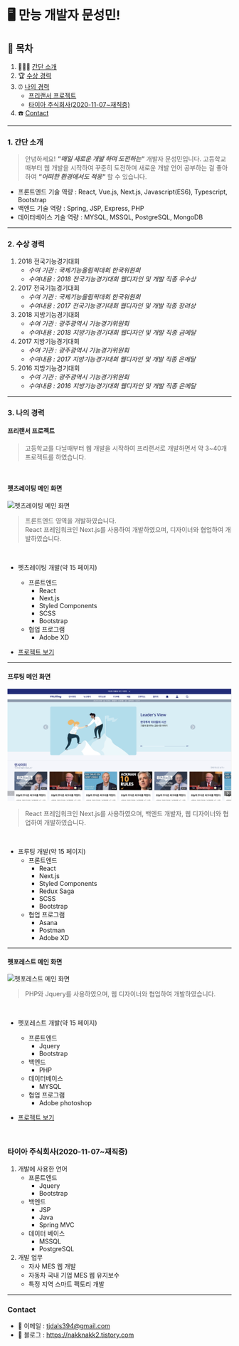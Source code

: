 # **🖥️ 만능 개발자 문성민!**


## 📜 목차
1. 👨🏻‍💻 [간단 소개](#1-간단-소개)
2. 🏆 [수상 경력](#2-수상-경력)
3. ⏰ [나의 경력](#3-나의-경력)
    - [프리랜서 프로젝트](#프리랜서-프로젝트)
    - [타이아 주식회사(2020-11-07~재직중)](#타이아-주식회사2020-11-07재직중)
4. ☎️ [Contact](#contact)

---

### 1. 간단 소개

> 안녕하세요! ***"매일 새로운 개발 하며 도전하는"*** 개발자 문성민입니다.
> 고등학교 때부터 웹 개발을 시작하여 꾸준히 도전하며 새로운 개발 언어 공부하는 걸 좋아하여 ***"어떠한 환경에서도 적응"*** 할 수 있습니다.   

- 프론트엔드 기술 역량 : React, Vue.js, Next.js, Javascript(ES6), Typescript, Bootstrap
- 백엔드 기술 역량 : Spring, JSP, Express, PHP
- 데이터베이스 기술 역량 : MYSQL, MSSQL, PostgreSQL, MongoDB

---

### 2. 수상 경력

1. 2018 전국기능경기대회
    - *수여 기관 : 국제기능올림픽대회 한국위원회*
    - *수여내용 : 2018 전국기능경기대회 웹디자인 및 개발 직종 우수상*
2. 2017 전국기능경기대회
    - *수여 기관 : 국제기능올림픽대회 한국위원회*
    - *수여내용 : 2017 전국기능경기대회 웹디자인 및 개발 직종 장려상*
3. 2018 지방기능경기대회
    - *수여 기관 : 광주광역시 기능경기위원회*
    - *수여내용 : 2018 지방기능경기대회 웹디자인 및 개발 직종 금메달*
4. 2017 지방기능경기대회
    - *수여 기관 : 광주광역시 기능경기위원회*
    - *수여내용 : 2017 지방기능경기대회 웹디자인 및 개발 직종 은메달*
5. 2016 지방기능경기대회
    - *수여 기관 : 광주광역시 기능경기위원회*
    - *수여내용 : 2016 지방기능경기대회 웹디자인 및 개발 직종 은메달*

---

### 3. 나의 경력

#### 프리랜서 프로젝트

> 고등학교를 다닐때부터 웹 개발을 시작하여 프리랜서로 개발하면서 약 3~40개 프로젝트를 하였습니다. 

<br />

#### 펫츠레이팅 메인 화면

<img  src="images/gif/petsratings/petsratings_gif.gif" alt="펫츠레이팅 메인 화면" />

> 프론트엔드 영역을 개발하였습니다.  
> React 프레임워크인 Next.js를 사용하여 개발하였으며, 디자이너와 협업하여 개발하였습니다.

<br />

- 펫츠레이팅 개발(약 15 페이지)
    - 프론트엔드
      - React
      - Next.js
      - Styled Components
      - SCSS
      - Bootstrap 
    - 협업 프로그램
      - Adobe XD

- [프로젝트 보기](/portfolio/petsratings/README.md)

---

#### 프루팅 메인 화면

<img  src="images/fruiting/fruiting_main.png" alt="프루팅 메인 화면" />

> React 프레임워크인 Next.js를 사용하였으며, 백엔드 개발자, 웹 디자이너와 협업하여 개발하였습니다.

<br />

- 프루팅 개발(약 15 페이지)
    - 프론트엔드
      - React
      - Next.js
      - Styled Components
      - Redux Saga
      - SCSS
      - Bootstrap 
    - 협업 프로그램
      - Asana
      - Postman
      - Adobe XD

---

#### 펫포레스트 메인 화면

<img  src="images/petforest/petforest_main.png" alt="펫포레스트 메인 화면" />

> PHP와 Jquery를 사용하였으며, 웹 디자이너와 협업하여 개발하였습니다.

<br />

- 펫포레스트 개발(약 15 페이지)
    - 프론트엔드
      - Jquery
      - Bootstrap
    - 백엔드
      - PHP
    - 데이터베이스
      - MYSQL
    - 협업 프로그램
      - Adobe photoshop

- [프로젝트 보기](https://www.petforest.co.kr/)

<br />

### 타이아 주식회사(2020-11-07~재직중)

1. 개발에 사용한 언어
    - 프론트엔드
      - Jquery
      - Bootstrap
    - 백엔드
      - JSP
      - Java
      - Spring MVC
    - 데이터 베이스
      - MSSQL
      - PostgreSQL
2. 개발 업무
    - 자사 MES 웹 개발
    - 자동차 국내 기업 MES 웹 유지보수
    - 특정 지역 스마트 팩토리 개발

---

### Contact
- 📧 이메일 : tjdals394@gmail.com
- 📘 블로그 : https://nakknakk2.tistory.com